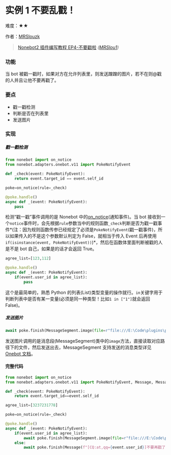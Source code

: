 # 实例 1 不要乱戳！

难度：★★

作者：[MRSlouzk](https://github.com/MRSlouzk)

> [Nonebot2 插件编写教程 EP4-不要戳啦](https://www.bilibili.com/video/BV16U4y1r7ze) _([MRSlou1](https://space.bilibili.com/634651362))_

### 功能

当 bot 被戳一戳时，如果对方在允许列表里，则发送蹭蹭的图片，若不在则@戳的人并且让他不要再戳了。

### 要点

- 戳一戳检测
- 判断是否在列表里
- 发送图片

### 实现

##### 戳一戳检测

```python
from nonebot import on_notice
from nonebot.adapters.onebot.v11 import PokeNotifyEvent

def _check(event: PokeNotifyEvent):
    return event.target_id == event.self_id

poke=on_notice(rule=_check)

@poke.handle()
async def _(event: PokeNotifyEvent):
    pass
```

检测“戳一戳”事件调用的是 Nonebot 中的[on_notice](https://v2.nonebot.dev/docs/api/plugin/on#on_notice)(通知事件)。当 bot 接收到一个`notice`事件时，会先根据`rule`参数当中的规则函数`_check`判断是否为戳一戳事件*(注：因为规则函数传参已经规定了必须是`PokeNotifyEvent`(戳一戳事件)，所以如果传入的不是这个参数默认判定为 False，就相当于传入 Event 后再使用`if(isinstance(event, PokeNotifyEvent))`)*，然后在函数体里面判断被戳的人是不是 bot 自己，如果是的话才会返回 True。

```python
agree_list=[123,112]

@poke.handle()
async def _(event: PokeNotifyEvent):
    if(event.user_id in agree_list):
        pass
```

这个是最简单的，熟悉 Python 的列表(List)类型变量的操作就行。`in`关键字用于判断列表中是否有某一变量(必须是同一种类型！比如`1 in ["1"]`就会返回 False)。

##### 发送图片

```python
await poke.finish(MessageSegment.image(file=r"file:///E:\Code\plugins\poke\resources\1.png"))
```

发送图片调用的是消息段(MessageSegment)类中的`image`方法，直接读取对应路径下的文件，然后发送出去，MessageSegment 支持发送的消息类型详见[Onebot 文档](https://github.com/botuniverse/onebot-11/blob/master/message/segment.md)。

#### 完整代码

```python
from nonebot import on_notice
from nonebot.adapters.onebot.v11 import PokeNotifyEvent, Message, MessageSegment

def _check(event: PokeNotifyEvent):
    return event.target_id==event.self_id

agree_list=[3237231778]

poke=on_notice(rule=_check)

@poke.handle()
async def _(event: PokeNotifyEvent):
    if(event.user_id in agree_list):
        await poke.finish(MessageSegment.image(file=r"file:///E:\Code\plugins\poke\resources\1.png"))
    else:
        await poke.finish(Message(f"[CQ:at,qq={event.user_id}]不要再戳了!"))
```
